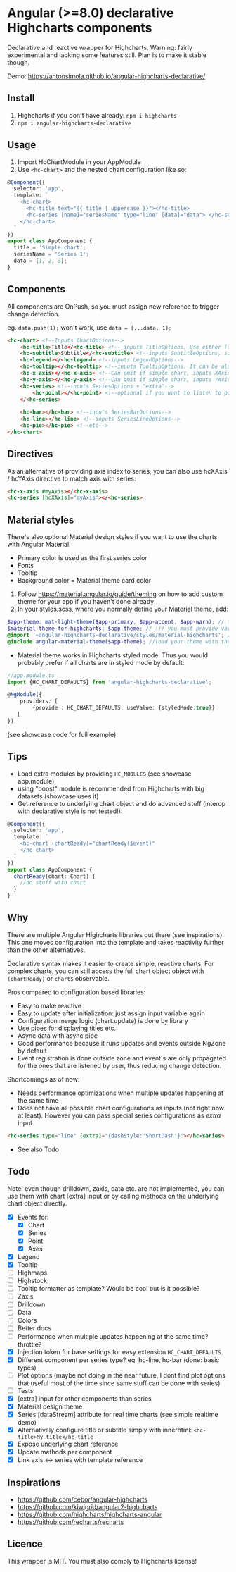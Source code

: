 # Angular (>=8.0) declarative Highcharts components

Declarative and reactive wrapper for Highcharts.
Warning: fairly experimental and lacking some features still. Plan is to make it stable though.

Demo: https://antonsimola.github.io/angular-highcharts-declarative/

## Install

1. Highcharts if you don't have already: `npm i highcharts`
2. `npm i angular-highcharts-declarative`

## Usage

1. Import HcChartModule in your AppModule
2. Use `<hc-chart>` and the nested chart configuration like so:

```typescript
@Component({
  selector: 'app',
  template: `
    <hc-chart>
      <hc-title text="{{ title | uppercase }}"></hc-title>
      <hc-series [name]="seriesName" type="line" [data]="data"> </hc-series>
    </hc-chart>
  `
})
export class AppComponent {
  title = 'Simple chart';
  seriesName = 'Series 1';
  data = [1, 2, 3];
}
```

## Components

All components are OnPush, so you must assign new reference to trigger change detection.

eg. `data.push(1);` won't work, use `data = [...data, 1];`

```html
<hc-chart> <!--Inputs ChartOptions-->
    <hc-title>Title</<hc-title> <!-- inputs TitleOptions. Use either [text] or specify inside the tag. InnerHTML is init only!-->
    <hc-subtitle>Subtitle</<hc-subtitle> <!--inputs SubtitleOptions, similar to hc-title-->
    <hc-legend></<hc-legend> <!--inputs LegendOptions-->
    <hc-tooltip></<hc-tooltip> <!--inputs TooltipOptions. It can be also specified inside a series component-->
    <hc-x-axis></<hc-x-axis> <!--Can omit if simple chart, inputs XAxisOptions-->
    <hc-y-axis></<hc-y-axis> <!--Can omit if simple chart, inputs YAxisOptions-->
    <hc-series> <!--inputs SeriesOptions + "extra"-->
        <hc-point></<hc-point> <!--optional if you want to listen to point events-->
    </<hc-series>
    
    <hc-bar></hc-bar> <!--inputs SeriesBarOptions-->
    <hc-line></hc-line> <!--inputs SeriesLineOptions-->
    <hc-pie></hc-pie> <!--etc-->
</hc-chart>
```

## Directives

As an alternative of providing axis index to series, you can also use hcXAxis / hcYAxis directive to match axis with series:

```html
<hc-x-axis #myAxis></<hc-x-axis>
<hc-series [hcXAxis]="myAxis"></<hc-series>
```

## Material styles

There's also optional Material design styles if you want to use the charts with Angular Material.

- Primary color is used as the first series color
- Fonts
- Tooltip
- Background color = Material theme card color

1. Follow https://material.angular.io/guide/theming on how to add custom theme for your app if you haven't done already
2. In your styles.scss, where you normally define your Material theme, add:

```scss
$app-theme: mat-light-theme($app-primary, $app-accent, $app-warn); // this is your theme
$material-theme-for-highcharts: $app-theme; // !!! you must provide variable called $material-theme-for-highcharts that is your theme
@import '~angular-highcharts-declarative/styles/material-highcharts'; // !!! import the material-highcharts theme
@include angular-material-theme($app-theme); //load your theme with the mixin normally
```

- Material theme works in Highcharts styled mode. Thus you would probably prefer if all charts are in styled mode by default:

```typescript
//app.module.ts
import {HC_CHART_DEFAULTS} from 'angular-highcharts-declarative';

@NgModule({
    providers: [
        {provide : HC_CHART_DEFAULTS, useValue: {styledMode:true}}
   ]
})
```

(see showcase code for full example)

## Tips

- Load extra modules by providing `HC_MODULES` (see showcase app.module)
- using "boost" module is recommended from Highcharts with big datasets (showcase uses it)
- Get reference to underlying chart object and do advanced stuff (interop with declarative style is not tested!):

```typescript
@Component({
  selector: 'app',
  template: `
    <hc-chart (chartReady)="chartReady($event)"
    </hc-chart>
  `
})
export class AppComponent {
  chartReady(chart: Chart) {
    //do stuff with chart
  }
}
```

## Why

There are multiple Angular Highcharts libraries out there (see inspirations). This one moves configuration into the template and takes reactivity further than the other alternatives.

Declarative syntax makes it easier to create simple, reactive charts. For complex charts, you can still access the full chart object object with `(chartReady)` or `chart$` observable.

Pros compared to configuration based libraries:

- Easy to make reactive
- Easy to update after initialization: just assign input variable again
- Configuration merge logic (chart.update) is done by library
- Use pipes for displaying titles etc.
- Async data with async pipe
- Good performance because it runs updates and events outside NgZone by default
- Event registration is done outside zone and event's are only propagated for the ones that are listened by user, thus reducing change detection. 

Shortcomings as of now:

- Needs performance optimizations when multiple updates happening at the same time
- Does not have all possible chart configurations as inputs (not right now at least).
  However you can pass special series configurations as _extra_ input

```html
<hc-series type="line" [extra]="{dashStyle:'ShortDash'}"></hc-series>
```

- See also Todo

## Todo

Note: even though drilldown, zaxis, data etc. are not implemented, you can use them with chart [extra] input or by calling methods on the  underlying chart object directly.

- [x] Events for:
    - [x] Chart
    - [x] Series
    - [x] Point
    - [x] Axes
- [x] Legend
- [x] Tooltip
- [ ] Highmaps
- [ ] Highstock
- [ ] Tooltip formatter as template? Would be cool but is it possible?
- [ ] Zaxis
- [ ] Drilldown
- [ ] Data
- [ ] Colors
- [ ] Better docs
- [ ] Performance when multiple updates happening at the same time? throttle?
- [x] Injection token for base settings for easy extension `HC_CHART_DEFAULTS`
- [x] Different component per series type? eg. hc-line, hc-bar (done: basic types)
- [ ] Plot options (maybe not doing in the near future, I dont find plot options that useful most of the time since same stuff can be done with series)
- [ ] Tests
- [x] [extra] input for other components than series
- [x] Material design theme
- [x] Series [dataStream] attribute for real time charts (see simple realtime demo)
- [x] Alternatively configure title or subtitle simply with innerhtml: `<hc-title>My title</hc-title`
- [x] Expose underlying chart reference
- [x] Update methods per component
- [x] Link axis <-> series with template reference

## Inspirations

- https://github.com/cebor/angular-highcharts
- https://github.com/kiwigrid/angular2-highcharts
- https://github.com/highcharts/highcharts-angular
- https://github.com/recharts/recharts

## Licence

This wrapper is MIT. You must also comply to Highcharts license!

